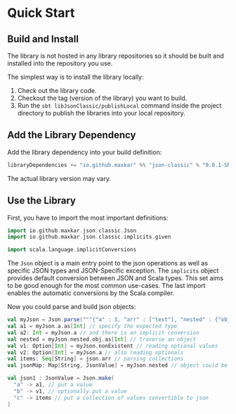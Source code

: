 # Quick Start

## Build and Install

The library is not hosted in any library repositories so it should 
be built and installed into the repository you use.

The simplest way is to install the library locally:

 1. Check out the library code.
 2. Checkout the tag (version of the library) you want to build.
 3. Run the `sbt libJsonClassic/publishLocal` command inside the project directory
   to publish the libraries into your local repository.

## Add the Library Dependency

Add the library dependency into your build definition:

```sbt
libraryDependencies += "io.github.maxkar" %% "json-classic" % "0.0.1-SNAPSHOT"
```

The actual library version may vary.


## Use the Library

First, you have to import the most important definitions:

```scala
import io.github.maxkar.json.classic.Json
import io.github.maxkar.json.classic.implicits.given

import scala.language.implicitConversions
```

The `Json` object is a main entry point to the json operations as well
as specific JSON types and JSON-Specific exception. The `implicits` 
object provides default conversion between JSON and Scala types. This set
aims to be good enough for the most common use-cases. The last import enables
the automatic conversions by the Scala compiler.


Now you could parse and build json objects:

```scala
val myJson = Json.parse("""{"a" : 3, "arr" : ["test"], "nested" : {"obj" : 3}}""")
val a1 = myJson.a.as[Int] // specify the expected type
val a2: Int = myJson.a // and there is an implicit conversion
val nested = myJson.nested.obj.as[Int] // traverse an object
val v1: Option[Int] = myJson.nonExistent // reading optional values
val v2: Option[Int] = myJson.a // also reading optionals
val items: Seq[String] = json.arr // parsing collections
val jsonMap: Map[String, JsonValue] = myJson.nested // object could be treated as maps

val json1 : JsonValue = Json.make(
  "a" -> a1, // put a value
  "b" -> v1, // optionally put a value
  "c" -> items // put a collection of values convertible to json
)
```
